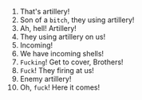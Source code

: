 1. That's artillery!
2. Son of a `bitch`, they using artillery!
3. Ah, hell! Artillery!
4. They using artillery on us!
5. Incoming!
6. We have incoming shells!
7. `Fucking`! Get to cover, Brothers!
8. `Fuck`! They firing at us!
9. Enemy artillery!
10. Oh, `fuck`! Here it comes!